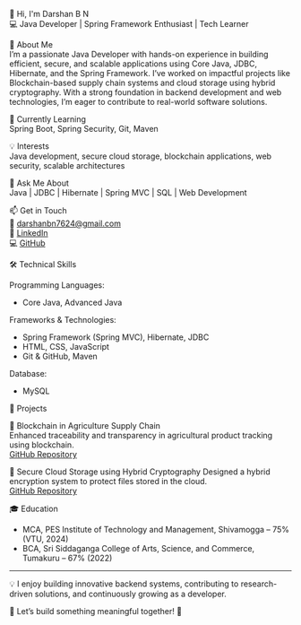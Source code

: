 
👋 Hi, I'm Darshan B N  
💻 Java Developer | Spring Framework Enthusiast | Tech Learner

🚀 About Me  
I’m a passionate Java Developer with hands-on experience in building efficient, secure, and scalable applications using Core Java, JDBC, Hibernate, and the Spring Framework. I’ve worked on impactful projects like Blockchain-based supply chain systems and cloud storage using hybrid cryptography. With a strong foundation in backend development and web technologies, I’m eager to contribute to real-world software solutions.

🔭 Currently Learning  
Spring Boot, Spring Security, Git, Maven

💡 Interests  
Java development, secure cloud storage, blockchain applications, web security, scalable architectures

💬 Ask Me About  
Java | JDBC | Hibernate | Spring MVC | SQL | Web Development

📫 Get in Touch  
📧 darshanbn7624@gmail.com  
🔗 [LinkedIn](https://www.linkedin.com/in/darshan-b-n-174aab293)  
💻 [GitHub](https://github.com/darshanbn29)

🛠️ Technical Skills  

Programming Languages:  
- Core Java, Advanced Java

Frameworks & Technologies: 
- Spring Framework (Spring MVC), Hibernate, JDBC  
- HTML, CSS, JavaScript  
- Git & GitHub, Maven  

Database:  
- MySQL

📘 Projects  

🔗 Blockchain in Agriculture Supply Chain  
Enhanced traceability and transparency in agricultural product tracking using blockchain.  
[GitHub Repository](https://github.com/darshanbn29/Repository1/tree/master/blockchainmarket)

🔐 Secure Cloud Storage using Hybrid Cryptography 
Designed a hybrid encryption system to protect files stored in the cloud.  
[GitHub Repository](https://github.com/darshanbn29/Hybrid-Cryptography)

🎓 Education  
- MCA, PES Institute of Technology and Management, Shivamogga – 75% (VTU, 2024)  
- BCA, Sri Siddaganga College of Arts, Science, and Commerce, Tumakuru – 67% (2022)

---

💡 I enjoy building innovative backend systems, contributing to research-driven solutions, and continuously growing as a developer.

📌 Let’s build something meaningful together! 🚀
